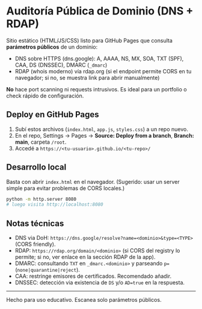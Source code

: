 # Auditoría Pública de Dominio (DNS + RDAP)

Sitio estático (HTML/JS/CSS) listo para GitHub Pages que consulta **parámetros públicos** de un dominio:

- DNS sobre HTTPS (dns.google): A, AAAA, NS, MX, SOA, TXT (SPF), CAA, DS (DNSSEC), DMARC (`_dmarc`)
- RDAP (whois moderno) vía rdap.org (si el endpoint permite CORS en tu navegador; si no, se muestra link para abrir manualmente)

**No** hace port scanning ni requests intrusivos. Es ideal para un portfolio o check rápido de configuración.

## Deploy en GitHub Pages

1. Subí estos archivos (`index.html`, `app.js`, `styles.css`) a un repo nuevo.
2. En el repo, Settings → Pages → **Source: Deploy from a branch**, **Branch: main**, carpeta `/root`.
3. Accedé a `https://<tu-usuario>.github.io/<tu-repo>/`

## Desarrollo local
Basta con abrir `index.html` en el navegador. (Sugerido: usar un server simple para evitar problemas de CORS locales.)

```bash
python -m http.server 8080
# luego visita http://localhost:8080
```

## Notas técnicas
- DNS via DoH: `https://dns.google/resolve?name=<dominio>&type=<TYPE>` (CORS friendly).
- RDAP: `https://rdap.org/domain/<dominio>` (si CORS del registry lo permite; si no, ver enlace en la sección RDAP de la app).
- DMARC: consultando `TXT` en `_dmarc.<dominio>` y parseando `p=` (`none|quarantine|reject`).
- CAA: restringe emisores de certificados. Recomendado añadir.
- DNSSEC: detección via existencia de `DS` y/o `AD=true` en la respuesta.

---

Hecho para uso educativo. Escanea solo parámetros públicos.
